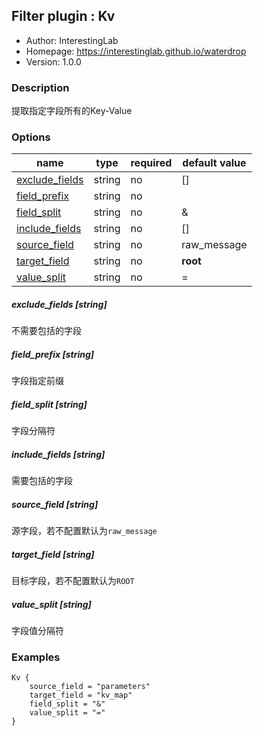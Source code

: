 ## Filter plugin : Kv

* Author: InterestingLab
* Homepage: https://interestinglab.github.io/waterdrop
* Version: 1.0.0

### Description

提取指定字段所有的Key-Value

### Options

| name | type | required | default value |
| --- | --- | --- | --- |
| [exclude_fields](#exclude_fields-string) | string | no | [] |
| [field_prefix](#field_prefix-string) | string | no |  |
| [field_split](#field_split-string) | string | no | & |
| [include_fields](#include_fields-string) | string | no | [] |
| [source_field](#source_field-string) | string | no | raw_message |
| [target_field](#target_field-string) | string | no | __root__ |
| [value_split](#value_split-string) | string | no | = |

##### exclude_fields [string]

不需要包括的字段

##### field_prefix [string]

字段指定前缀

##### field_split [string]

字段分隔符

##### include_fields [string]

需要包括的字段

##### source_field [string]

源字段，若不配置默认为`raw_message`

##### target_field [string]

目标字段，若不配置默认为`ROOT`

##### value_split [string]

字段值分隔符

### Examples

```
Kv {
    source_field = "parameters"
    target_field = "kv_map"
    field_split = "&"
    value_split = "="
}
```
